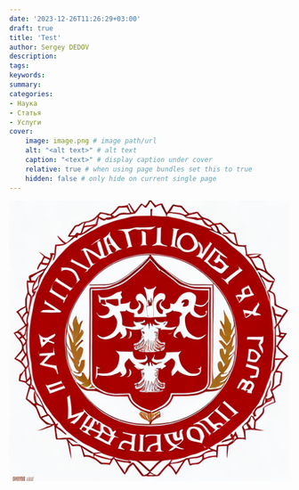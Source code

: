 ```yaml
---
date: '2023-12-26T11:26:29+03:00'
draft: true
title: 'Test'
author: Sergey DEDOV
description:
tags:
keywords:
summary:
categories:
- Наука
- Статья
- Услуги
cover:
    image: image.png # image path/url
    alt: "<alt text>" # alt text
    caption: "<text>" # display caption under cover
    relative: true # when using page bundles set this to true
    hidden: false # only hide on current single page
---
```


![image](image.png)